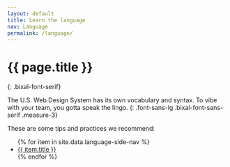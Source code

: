 ```yaml
---
layout: default
title: Learn the language
nav: Language
permalink: /language/
---
```

# {{ page.title }}
{: .bixal-font-serif}

The U.S. Web Design System has its own vocabulary and syntax. To vibe with your team, you gotta speak the lingo.
{: .font-sans-lg .bixal-font-sans-serif .measure-3}

These are some tips and practices we recommend:

<ul>
{% for item in site.data.language-side-nav %}
<li>
<a href="{{ site.baseurl }}{{ item.url }}" class="text-bold">{{ item.title }}</a>
</li>
{% endfor %}
</ul>
